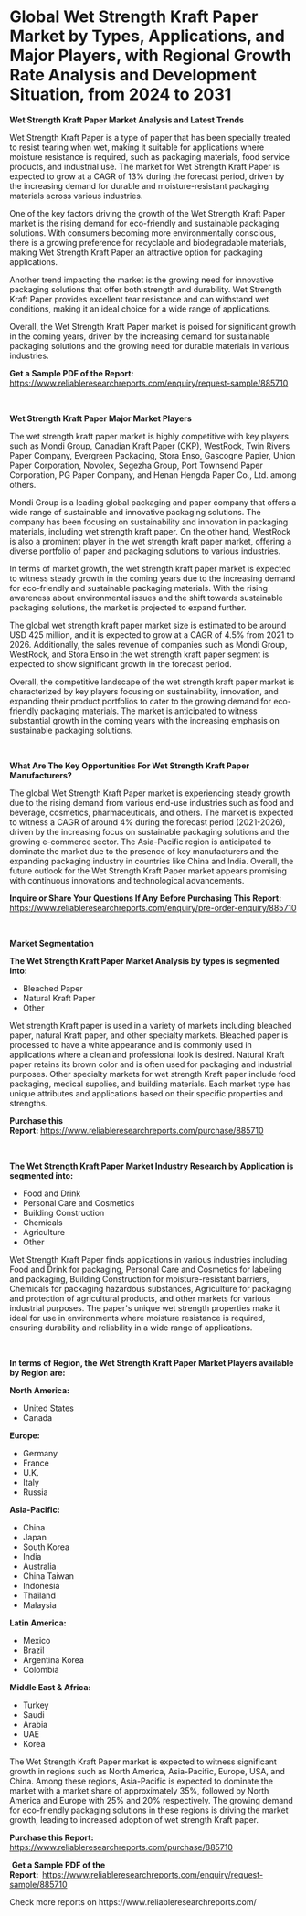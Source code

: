 <p><h1>Global Wet Strength Kraft Paper Market by Types, Applications, and Major Players, with Regional Growth Rate Analysis and Development Situation, from 2024 to 2031</h1></p><p><strong>Wet Strength Kraft Paper Market Analysis and Latest Trends</strong></p>
<p><p>Wet Strength Kraft Paper is a type of paper that has been specially treated to resist tearing when wet, making it suitable for applications where moisture resistance is required, such as packaging materials, food service products, and industrial use. The market for Wet Strength Kraft Paper is expected to grow at a CAGR of 13% during the forecast period, driven by the increasing demand for durable and moisture-resistant packaging materials across various industries.</p><p>One of the key factors driving the growth of the Wet Strength Kraft Paper market is the rising demand for eco-friendly and sustainable packaging solutions. With consumers becoming more environmentally conscious, there is a growing preference for recyclable and biodegradable materials, making Wet Strength Kraft Paper an attractive option for packaging applications.</p><p>Another trend impacting the market is the growing need for innovative packaging solutions that offer both strength and durability. Wet Strength Kraft Paper provides excellent tear resistance and can withstand wet conditions, making it an ideal choice for a wide range of applications.</p><p>Overall, the Wet Strength Kraft Paper market is poised for significant growth in the coming years, driven by the increasing demand for sustainable packaging solutions and the growing need for durable materials in various industries.</p></p>
<p><strong>Get a Sample PDF of the Report:&nbsp;</strong> <a href="https://www.reliableresearchreports.com/enquiry/request-sample/885710">https://www.reliableresearchreports.com/enquiry/request-sample/885710</a></p>
<p>&nbsp;</p>
<p><strong>Wet Strength Kraft Paper Major Market Players</strong></p>
<p><p>The wet strength kraft paper market is highly competitive with key players such as Mondi Group, Canadian Kraft Paper (CKP), WestRock, Twin Rivers Paper Company, Evergreen Packaging, Stora Enso, Gascogne Papier, Union Paper Corporation, Novolex, Segezha Group, Port Townsend Paper Corporation, PG Paper Company, and Henan Hengda Paper Co., Ltd. among others. </p><p>Mondi Group is a leading global packaging and paper company that offers a wide range of sustainable and innovative packaging solutions. The company has been focusing on sustainability and innovation in packaging materials, including wet strength kraft paper. On the other hand, WestRock is also a prominent player in the wet strength kraft paper market, offering a diverse portfolio of paper and packaging solutions to various industries. </p><p>In terms of market growth, the wet strength kraft paper market is expected to witness steady growth in the coming years due to the increasing demand for eco-friendly and sustainable packaging materials. With the rising awareness about environmental issues and the shift towards sustainable packaging solutions, the market is projected to expand further.</p><p>The global wet strength kraft paper market size is estimated to be around USD 425 million, and it is expected to grow at a CAGR of 4.5% from 2021 to 2026. Additionally, the sales revenue of companies such as Mondi Group, WestRock, and Stora Enso in the wet strength kraft paper segment is expected to show significant growth in the forecast period.</p><p>Overall, the competitive landscape of the wet strength kraft paper market is characterized by key players focusing on sustainability, innovation, and expanding their product portfolios to cater to the growing demand for eco-friendly packaging materials. The market is anticipated to witness substantial growth in the coming years with the increasing emphasis on sustainable packaging solutions.</p></p>
<p>&nbsp;</p>
<p><strong>What Are The Key Opportunities For Wet Strength Kraft Paper Manufacturers?</strong></p>
<p><p>The global Wet Strength Kraft Paper market is experiencing steady growth due to the rising demand from various end-use industries such as food and beverage, cosmetics, pharmaceuticals, and others. The market is expected to witness a CAGR of around 4% during the forecast period (2021-2026), driven by the increasing focus on sustainable packaging solutions and the growing e-commerce sector. The Asia-Pacific region is anticipated to dominate the market due to the presence of key manufacturers and the expanding packaging industry in countries like China and India. Overall, the future outlook for the Wet Strength Kraft Paper market appears promising with continuous innovations and technological advancements.</p></p>
<p><strong>Inquire or Share Your Questions If Any Before Purchasing This Report:</strong> <a href="https://www.reliableresearchreports.com/enquiry/pre-order-enquiry/885710">https://www.reliableresearchreports.com/enquiry/pre-order-enquiry/885710</a></p>
<p>&nbsp;</p>
<p><strong>Market Segmentation</strong></p>
<p><strong>The Wet Strength Kraft Paper Market Analysis by types is segmented into:</strong></p>
<p><ul><li>Bleached Paper</li><li>Natural Kraft Paper</li><li>Other</li></ul></p>
<p><p>Wet strength Kraft paper is used in a variety of markets including bleached paper, natural Kraft paper, and other specialty markets. Bleached paper is processed to have a white appearance and is commonly used in applications where a clean and professional look is desired. Natural Kraft paper retains its brown color and is often used for packaging and industrial purposes. Other specialty markets for wet strength Kraft paper include food packaging, medical supplies, and building materials. Each market type has unique attributes and applications based on their specific properties and strengths.</p></p>
<p><strong>Purchase this Report:&nbsp;</strong><a href="https://www.reliableresearchreports.com/purchase/885710">https://www.reliableresearchreports.com/purchase/885710</a></p>
<p>&nbsp;</p>
<p><strong>The Wet Strength Kraft Paper Market Industry Research by Application is segmented into:</strong></p>
<p><ul><li>Food and Drink</li><li>Personal Care and Cosmetics</li><li>Building Construction</li><li>Chemicals</li><li>Agriculture</li><li>Other</li></ul></p>
<p><p>Wet Strength Kraft Paper finds applications in various industries including Food and Drink for packaging, Personal Care and Cosmetics for labeling and packaging, Building Construction for moisture-resistant barriers, Chemicals for packaging hazardous substances, Agriculture for packaging and protection of agricultural products, and other markets for various industrial purposes. The paper's unique wet strength properties make it ideal for use in environments where moisture resistance is required, ensuring durability and reliability in a wide range of applications.</p></p>
<p>&nbsp;</p>
<p><strong>In terms of Region, the Wet Strength Kraft Paper Market Players available by Region are:</strong></p>
<p>
    <p> <strong> North America: </strong>
        <ul>
            <li>United States</li>
            <li>Canada</li>
        </ul>
        </p> 
    <p> <strong> Europe: </strong>
        <ul>
            <li>Germany</li>
            <li>France</li>
            <li>U.K.</li>
            <li>Italy</li>
            <li>Russia</li>
        </ul>
        </p> 
    <p> <strong> Asia-Pacific: </strong>
        <ul>
            <li>China</li>
            <li>Japan</li>
            <li>South Korea</li>
            <li>India</li>
            <li>Australia</li>
            <li>China Taiwan</li>
            <li>Indonesia</li>
            <li>Thailand</li>
            <li>Malaysia</li>
        </ul>
        </p> 
    <p> <strong> Latin America: </strong>
        <ul>
            <li>Mexico</li>
            <li>Brazil</li>
            <li>Argentina Korea</li>
            <li>Colombia</li>
        </ul>
        </p> 
    <p> <strong> Middle East & Africa: </strong>
        <ul>
            <li>Turkey</li>
            <li>Saudi</li>
            <li>Arabia</li>
            <li>UAE</li>
            <li>Korea</li>
        </ul>
    </p>
    </p>
<p><p>The Wet Strength Kraft Paper market is expected to witness significant growth in regions such as North America, Asia-Pacific, Europe, USA, and China. Among these regions, Asia-Pacific is expected to dominate the market with a market share of approximately 35%, followed by North America and Europe with 25% and 20% respectively. The growing demand for eco-friendly packaging solutions in these regions is driving the market growth, leading to increased adoption of wet strength Kraft paper.</p></p>
<p><strong>Purchase this Report: </strong><a href="https://www.reliableresearchreports.com/purchase/885710">https://www.reliableresearchreports.com/purchase/885710</a></p>
<p>&nbsp;<strong>Get a Sample PDF of the Report:&nbsp;&nbsp;</strong><a href="https://www.reliableresearchreports.com/enquiry/request-sample/885710">https://www.reliableresearchreports.com/enquiry/request-sample/885710</a></p>
<p><strong></strong></p>
<p>Check more reports on https://www.reliableresearchreports.com/</p>